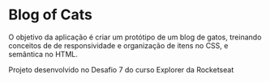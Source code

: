 # Blog of Cats

O objetivo da aplicação é criar um protótipo de um blog de gatos, treinando conceitos de de responsividade e organização de itens no CSS, e semântica no HTML.

Projeto desenvolvido no Desafio 7 do curso Explorer da Rocketseat
